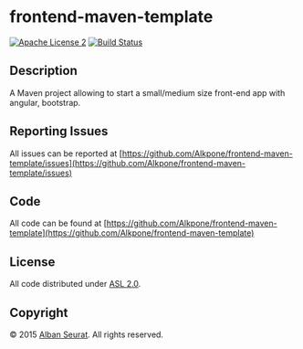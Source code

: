 # frontend-maven-template

[![Apache License 2](https://img.shields.io/badge/license-ASF2-blue.svg)](https://www.apache.org/licenses/LICENSE-2.0.txt)
[![Build Status](https://travis-ci.org/Alkpone/frontend-maven-template.svg?branch=master)](https://travis-ci.org/Alkpone/frontend-maven-template)

## Description

A Maven project allowing to start a small/medium size front-end app with angular, bootstrap.

## Reporting Issues

All issues can be reported at [https://github.com/Alkpone/frontend-maven-template/issues](https://github.com/Alkpone/frontend-maven-template/issues)

## Code

All code can be found at [https://github.com/Alkpone/frontend-maven-template](https://github.com/Alkpone/frontend-maven-template)

## License

All code distributed under [ASL 2.0](LICENSE).

## Copyright

© 2015 [Alban Seurat](http://www.albanseurat.com). All rights reserved.